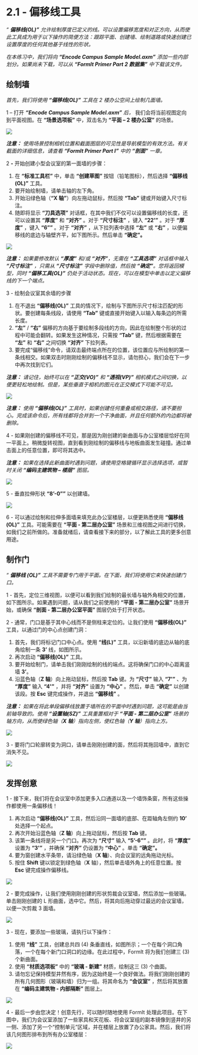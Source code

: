 # 2.1 - 偏移线工具

_“_ _**偏移线(OL)”**_ _允许绘制厚度已定义的线。可以设置偏移宽度和对正方向，从而使此工具成为用于以下操作的简便方法：跟踪平面、创建墙、绘制道路或快速创建已设置厚度的任何其他基于线性的形状。_

_在本练习中，我们将向_ _**“Encode Campus Sample Model.axm”** 添加一些内部划分。如果尚未下载，可以从_ _**“FormIt Primer Part 2 数据集”** 中下载该文件。_

## 绘制墙

_首先，我们将使用_ _**“偏移线(OL)”**_ _工具在 2 楼办公空间上绘制几面墙。_

1 – 打开 _**“Encode Campus Sample Model.axm”** 后，_ 我们会将当前视图定向到平面视图。在 **“场景选项板”** 中，双击名为 **“平面 – 2 楼办公室”** 的场景。

![](<../../.gitbook/assets/0\_orienting-view\_annotated\_edited\_edited-again (1).png>)

_**注意：**_ _使用场景控制相机位置和截面图层的可见性是导航模型的有效方法。有关截面的详细信息，请查看 **“FormIt Primer Part I”** 中的_ _**“剖面”**_ _一章。_

2 _**-**_ 开始创建小型会议室的第一面墙的步骤：

1. 在 **“标准工具栏”** 中，单击 **“创建草图”** 按钮（铅笔图标），然后选择 **“偏移线(OL)”** 工具。
2. 要开始绘制墙，请单击轴的左下角。
3. 开始沿绿色轴（**“X 轴”**）向左拖动鼠标，然后按 **“Tab”** 键或开始键入尺寸标注。
4. 随即将显示 **“刀具选项”** 对话框，在其中我们不仅可以设置偏移线的长度，还可以设置其 **“厚度”** 和 **“对齐”** 。对于 **“尺寸标注”** ，键入 **“22'”** 。对于 **“厚度”** ，键入 **“6””** 。对于 **“对齐”** ，从下拉列表中选择 **“左”** 或 **“右”** ，以便偏移线的底边与轴壁齐平，如下图所示。然后单击 **“确定”。**

![](../../.gitbook/assets/1\_first-offset-line\_combined\_annotated\_edited.png)

_**注意：**_ _如果要修改默认_ _**“厚度”**_ _和/或_ _**“对齐”**，无需在_ _**“工具选项”**_ _对话框中输入_ _**“尺寸标注”**_ _，只需从_ _**“尺寸标注”**_ _字段中删除值，然后按_ _**“确定”**。您将返回模型，同时_ _**“偏移工具(OL)”**_ _仍处于活动状态。现在，可以在模型中单击以定义偏移线的下一个端点。_

3 - 绘制会议室其余墙的步骤

1. 在不退出 **“偏移线(OL)”** 工具的情况下，绘制与下图所示尺寸标注匹配的形状。要创建每条线段，请使用 **“Tab”** 键或直接开始键入以输入每条边的所需长度。
2. **“左”** / **“右”** 偏移的方向基于要绘制多段线的方向，因此在绘制整个形状的过程中可能会翻转。如果发生这种情况，只需按 **“Tab”** 键，然后根据需要在 **“左”** 和 **“右”** 之间切换 **“对齐”** 下拉列表。
3. 要完成“偏移线”命令，请双击最终端点所在的位置，该位置应与所绘制的第一条线相交。如果双击时刚刚绘制的偏移线不显示，请勿担心，我们会在下一步中再次找到它们。

_**注意：**_ _请记住，始终可以在_ _**“正交(VO)”**_ _和_ _**“透视(VP)”**_ _相机模式之间切换，以便更轻松地绘制。但是，某些垂直于相机的图元在正交模式下可能不可见。_

![](<../../.gitbook/assets/2 (10).png>)

_**注意：**_ _使用_ _**“偏移线(OL)”**_ _工具时，如果创建任何重叠或相交路径，请不要担心。完成该命令后，所有线都将合并到一个干净曲面，并且任何额外的内边都将被删除。_

4 - 如果刚创建的偏移线不可见，那是因为刚创建的新曲面与办公室楼层恰好在同一平面上。稍微旋转视图，直到看到刚绘制的偏移线与地板曲面发生碰撞。通过单击面上的任意位置，即可将其选中。

_**注意：**_ _如果在选择此新曲面时遇到问题，请使用空格键循环显示选择选项，或暂时关闭_ _**“编码主建筑物 – 楼层”**_ _图层。_

![](<../../.gitbook/assets/3 (14).png>)

5 - 垂直拉伸形状 **“8’-0””** 以创建墙。

![](<../../.gitbook/assets/4 (15).png>)

6 - 可以通过绘制和拉伸多面墙来填充此办公室楼层，以便更熟悉使用 **“偏移线(OL)”** 工具。可能需要在 **“平面 - 第二层办公室”** 场景和三维视图之间进行切换，如我们之前所做的。准备就绪后，请查看接下来的部分，以了解此工具的更多创意用途。

## 制作门

_“_ _**偏移线**_ _**(OL)”**_ _工具不需要专门用于平面。在下面，我们将使用它来快速创建门口。_

1 - 首先，定位三维视图，以便可以看到我们绘制的最长墙与轴外角相交的位置，如下图所示。如果遇到问题，请从我们之前使用的 **“平面 - 第二层办公室”** 场景开始，或确保 **“剖面 - 第二层办公室平面”** 图层仍处于打开状态。

2 - 通常，门口是基于其中心线而不是侧柱来定位的。让我们使用 **“偏移线(OL)”** 工具，以通过门的中心点创建门洞：

1. 首先，我们将标记门口中心点。使用 **“线(L)”** 工具，以沿新墙的底边从轴的底角绘制一条 **3’** 线，如图所示。
2. 再次启动 **“偏移线(OL)”** 工具。
3. 要开始绘制门，请单击我们刚刚绘制的线的端点。这将确保门口的中心距离竖墙 **3’**。
4. 沿蓝色轴（**Z 轴**）向上拖动鼠标，然后按 **Tab** 键。为 **“尺寸”** 输入 **“7'”** 、为 **“厚度”** 输入 **“4'”** ，并将 **“对齐”** 设置为 **“中心”** 。然后，单击 **“确定”** 以创建该段。按 **Esc** 键完成操作，并退出 **“偏移线”** 。

_**注意：**_ _如果在将此单段偏移线放置于墙所在的平面中时遇到问题，这可能是由当前轴导致的。使用_ _**“设置轴(SZ)”**_ _工具重置相对于_ _**“平面 - 第二层办公室”**_ _场景的轴方向，从而使绿色轴（**X 轴**）指向左侧，使红色轴（**Y 轴**）指向上方。_

![](<../../.gitbook/assets/5 (8).png>)

3 - 要将门口轮廓转变为洞口，请单击刚刚创建的面，然后将其拖回墙中，直到它消失不见。

![](<../../.gitbook/assets/6 (5).png>)

## 发挥创意

1 - 接下来，我们将在会议室中添加更多入口通道以及一个墙饰条窗，所有这些操作都使用一条偏移线！

1. 再次启动 **“偏移线(OL)”** 工具，然后沿同一面墙的底部、在距轴角左侧约 **10’** 处选择一个起点。
2. 再次开始沿蓝色轴（**Z 轴**）向上拖动鼠标，然后按 **Tab** 键。
3. 该第一条线将是另一个门口。再次为 **“尺寸”** 输入 **“5’-6””** 。此时，将 **“厚度”** 设置为 **“3'”** ，并确保 **“对齐”** 仍设置为 **“中心”** 。单击 **“确定”。**
4. 要为窗创建水平条带，请沿绿色轴（**X 轴**）、向会议室的远角拖动光标。
5. 按住 **Shift** 键以锁定到绿色轴（**X** 轴），然后单击墙外角上的任意位置。按 **Esc** 键完成操作偏移线。

![](<../../.gitbook/assets/7 (6).png>)

2 - 要完成操作，让我们使用刚刚创建的形状剪裁会议室墙，然后添加一些玻璃。单击刚刚创建的 L 形曲面，选中它。然后，将其向后拖动穿过最远的会议室墙，以便一次剪裁 3 面墙。

![](<../../.gitbook/assets/8 (2).png>)

3 - 现在，要添加一些玻璃，请执行以下操作：

1. 使用 **“线”** 工具，创建总共四 (4) 条垂直线，如图所示；一个在每个洞口角落，一个在每个新门口洞口的边缘。在此过程中，FormIt 将为我们创建三 (3) 个新曲面。
2. 使用 **“材质选项板”** 中的 **“玻璃 - 新建”** 材质，绘制这三 (3) 个曲面。
3. 请勿忘记保持模型井然有序，因为这始终是一个良好做法。将我们刚刚创建的所有几何图形（玻璃和墙）归为一组。将其命名为 **“会议室”** ，然后将其放置在 **“编码主建筑物 - 内部隔断”** 图层上。

![](<../../.gitbook/assets/9 (4).png>)

4 - 最后一步由您决定！创意先行，可以随时随地使用 FormIt 处理此项目。在下图中，我们为会议室添加了一些家具和天花板、将会议室组的副本镜像到竖井的另一侧、添加了另一个“控制单元”区域，并在楼层上放置了办公家具。然后，我们将该几何图形排布到所有办公室楼层：

![](../../.gitbook/assets/10\_finished.png)

